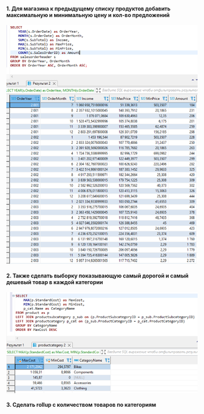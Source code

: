 #### 1. Для магазина к предыдущему списку продуктов добавить максимальную и минимальную цену и кол-во предложений  
![](https://github.com/nikerov-kirill/OtusDB_2021/blob/master/DML:%20%D0%B0%D0%B3%D1%80%D0%B5%D0%B3%D0%B0%D1%86%D0%B8%D1%8F%20%D0%B8%20%D1%81%D0%BE%D1%80%D1%82%D0%B8%D1%80%D0%BE%D0%B2%D0%BA%D0%B0%20MySQL/Screenshot_2.png)  
#### 2. Также сделать выборку показывающую самый дорогой и самый дешевый товар в каждой категории    
![](https://github.com/nikerov-kirill/OtusDB_2021/blob/master/DML:%20%D0%B0%D0%B3%D1%80%D0%B5%D0%B3%D0%B0%D1%86%D0%B8%D1%8F%20%D0%B8%20%D1%81%D0%BE%D1%80%D1%82%D0%B8%D1%80%D0%BE%D0%B2%D0%BA%D0%B0%20MySQL/Screenshot_3.png)  
#### 3. Cделать rollup с количеством товаров по категориям  
